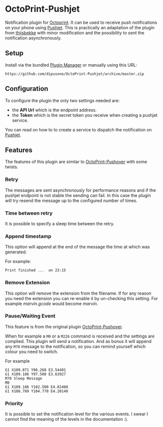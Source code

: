 # OctoPrint-Pushjet

Notification plugin for [Octoprint](octoprint.org). It can be used to receive push notifications on your phone using [Pushjet](https://pushjet.io/).
This is practically an adaptation of the plugin from [thijsbekke](https://github.com/thijsbekke/OctoPrint-Pushover/) with minor modification and 
the possibility to sent the notification asynchronously.
 

## Setup

Install via the bundled [Plugin Manager](https://github.com/foosel/OctoPrint/wiki/Plugin:-Plugin-Manager)
or manually using this URL:

    https://github.com/dipusone/OctoPrint-Pushjet/archive/master.zip


## Configuration

To configure the plugin the only two settings needed are:
 - the **API Url** which is the endpoint address.
 - the **Token** which is the secret token you receive when creating a pushjet service.
 
You can read on how to to create a service to dispatch the notification on [Pushjet](http://docs.pushjet.io/docs/getting-started).

## Features

The features of this plugin are similar to [OctoPrint-Pushover](https://github.com/thijsbekke/OctoPrint-Pushover/) with some twists.

### Retry

The messages are sent asynchronously for performance reasons and if the pushjet
endpoint is not stable the sending can fail. In this case the plugin will try 
resend the message up to the configured number of times.

### Time between retry

It is possible to specify a sleep time between the retry.

### Append timestamp

This option will append at the end of the message the time at which was generated.

For example:

```
Print finished ...  on 23:15

``` 

### Remove Extension

This option will remove the extension from the filename. If for any reason you 
need the extension you can re-enable it by un-checking this setting.
For example *marvin.gcode* would become *marvin*.


### Pause/Waiting Event

This feature is from the original plugin [OctoPrint-Pushover](https://github.com/thijsbekke/OctoPrint-Pushover/).

When for example a ```M0``` or a ```M226``` command is received and the settings are complied. This plugin will send a notification. And as bonus it will append any ```M70``` message to the notification, so you can remind yourself which colour you need to switch.

For example
```GCODE
G1 X109.071 Y96.268 E3.54401
G1 X109.186 Y97.500 E3.63927
M70 Sleep Message
M0
G1 X109.186 Y102.500 E4.02408
G1 X108.789 Y104.770 E4.20140
```


### Priority

It is possible to set the notification level for the various events.
I swear I cannot find the meaning of the levels in the documentation :).

